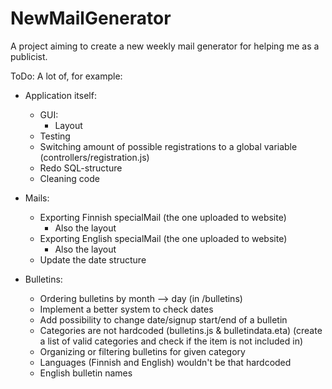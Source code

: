 # NewMailGenerator
A project aiming to create a new weekly mail generator for helping me as a publicist.

ToDo: A lot of, for example:
- Application itself:
    - GUI:
        - Layout
    - Testing
    - Switching amount of possible registrations to a global variable (controllers/registration.js)
    - Redo SQL-structure
    - Cleaning code

- Mails:
    - Exporting Finnish specialMail (the one uploaded to website)
        - Also the layout
    - Exporting English specialMail (the one uploaded to website)
        - Also the layout
    - Update the date structure

- Bulletins:
    - Ordering bulletins by month --> day (in /bulletins)
    - Implement a better system to check dates
    - Add possibility to change date/signup start/end of a bulletin
    - Categories are not hardcoded (bulletins.js & bulletindata.eta) (create a list of valid categories and check if the item is not included in)
    - Organizing or filtering bulletins for given category
    - Languages (Finnish and English) wouldn't be that hardcoded
    - English bulletin names